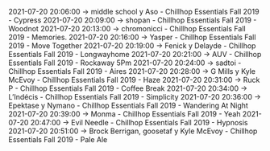 2021-07-20 20:06:00 -> middle school y Aso - Chillhop Essentials Fall 2019 - Cypress
2021-07-20 20:09:00 -> shopan - Chillhop Essentials Fall 2019 - Woodnot
2021-07-20 20:13:00 -> chromonicci - Chillhop Essentials Fall 2019 - Memories.
2021-07-20 20:16:00 -> Yasper - Chillhop Essentials Fall 2019 - Move Together
2021-07-20 20:19:00 -> Fenick y Delayde - Chillhop Essentials Fall 2019 - Longwayhome
2021-07-20 20:21:00 -> AUV - Chillhop Essentials Fall 2019 - Rockaway 5Pm
2021-07-20 20:24:00 -> sadtoi - Chillhop Essentials Fall 2019 - Aires
2021-07-20 20:28:00 -> G Mills y Kyle McEvoy - Chillhop Essentials Fall 2019 - Haze
2021-07-20 20:31:00 -> Ruck P - Chillhop Essentials Fall 2019 - Coffee Break
2021-07-20 20:34:00 -> L’Indécis - Chillhop Essentials Fall 2019 - Simplicity
2021-07-20 20:36:00 -> Epektase y Nymano - Chillhop Essentials Fall 2019 - Wandering At Night
2021-07-20 20:39:00 -> Monma - Chillhop Essentials Fall 2019 - Yeah
2021-07-20 20:47:00 -> Evil Needle - Chillhop Essentials Fall 2019 - Hypnosis
2021-07-20 20:51:00 -> Brock Berrigan, goosetaf y Kyle McEvoy - Chillhop Essentials Fall 2019 - Pale Ale
